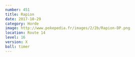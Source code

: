 ```yaml
---
number: 451
title: Rapion
date: 2017-10-29
category: Horde
image: http://www.pokepedia.fr/images/2/2b/Rapion-DP.png
location: Route 14
level: 16
version: X
ball: timer
---
```

